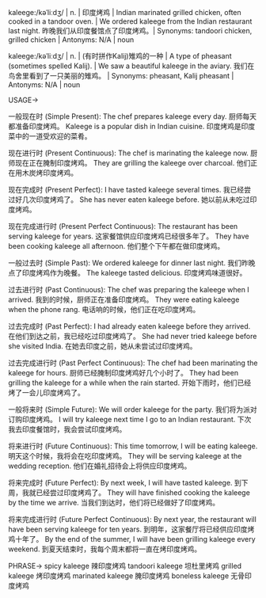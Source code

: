 kaleege:/kəˈliːdʒ/ | n. | 印度烤鸡 | Indian marinated grilled chicken, often cooked in a tandoor oven. |  We ordered kaleege from the Indian restaurant last night. 昨晚我们从印度餐馆点了印度烤鸡。| Synonyms: tandoori chicken, grilled chicken | Antonyms: N/A | noun

kaleege:/kəˈliːdʒ/ | n. | (有时拼作Kalij)雉鸡的一种 | A type of pheasant (sometimes spelled Kalij). | We saw a beautiful kaleege in the aviary. 我们在鸟舍里看到了一只美丽的雉鸡。 | Synonyms: pheasant, Kalij pheasant | Antonyms: N/A | noun


USAGE->

一般现在时 (Simple Present):
The chef prepares kaleege every day.  厨师每天都准备印度烤鸡。
Kaleege is a popular dish in Indian cuisine. 印度烤鸡是印度菜中的一道受欢迎的菜肴。

现在进行时 (Present Continuous):
The chef is marinating the kaleege now. 厨师现在正在腌制印度烤鸡。
They are grilling the kaleege over charcoal. 他们正在用木炭烤印度烤鸡。

现在完成时 (Present Perfect):
I have tasted kaleege several times. 我已经尝过好几次印度烤鸡了。
She has never eaten kaleege before. 她以前从未吃过印度烤鸡。

现在完成进行时 (Present Perfect Continuous):
The restaurant has been serving kaleege for years.  这家餐馆供应印度烤鸡已经很多年了。
They have been cooking kaleege all afternoon. 他们整个下午都在做印度烤鸡。

一般过去时 (Simple Past):
We ordered kaleege for dinner last night. 我们昨晚点了印度烤鸡作为晚餐。
The kaleege tasted delicious. 印度烤鸡味道很好。

过去进行时 (Past Continuous):
The chef was preparing the kaleege when I arrived. 我到的时候，厨师正在准备印度烤鸡。
They were eating kaleege when the phone rang.  电话响的时候，他们正在吃印度烤鸡。

过去完成时 (Past Perfect):
I had already eaten kaleege before they arrived. 在他们到达之前，我已经吃过印度烤鸡了。
She had never tried kaleege before she visited India.  在她去印度之前，她从未尝试过印度烤鸡。

过去完成进行时 (Past Perfect Continuous):
The chef had been marinating the kaleege for hours. 厨师已经腌制印度烤鸡好几个小时了。
They had been grilling the kaleege for a while when the rain started.  开始下雨时，他们已经烤了一会儿印度烤鸡了。

一般将来时 (Simple Future):
We will order kaleege for the party. 我们将为派对订购印度烤鸡。
I will try kaleege next time I go to an Indian restaurant.  下次我去印度餐馆时，我会尝试印度烤鸡。

将来进行时 (Future Continuous):
This time tomorrow, I will be eating kaleege. 明天这个时候，我将会在吃印度烤鸡。
They will be serving kaleege at the wedding reception. 他们在婚礼招待会上将供应印度烤鸡。

将来完成时 (Future Perfect):
By next week, I will have tasted kaleege. 到下周，我就已经尝过印度烤鸡了。
They will have finished cooking the kaleege by the time we arrive.  当我们到达时，他们将已经做好了印度烤鸡。


将来完成进行时 (Future Perfect Continuous):
By next year, the restaurant will have been serving kaleege for ten years. 到明年，这家餐厅将已经供应印度烤鸡十年了。
By the end of the summer, I will have been grilling kaleege every weekend. 到夏天结束时，我每个周末都将一直在烤印度烤鸡。


PHRASE->
spicy kaleege 辣印度烤鸡
tandoori kaleege  坦杜里烤鸡
grilled kaleege 烤印度烤鸡
marinated kaleege 腌印度烤鸡
boneless kaleege 无骨印度烤鸡

